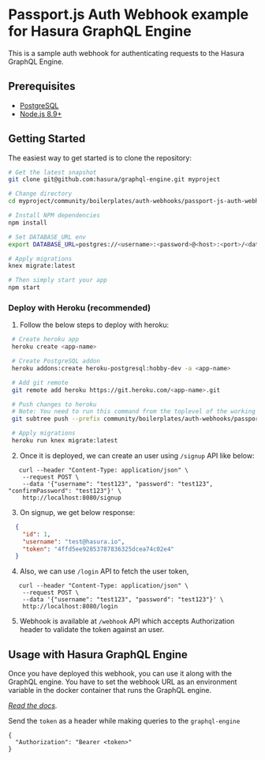 # Passport.js Auth Webhook example for Hasura GraphQL Engine

This is a sample auth webhook for authenticating requests to the Hasura GraphQL Engine.

Prerequisites
-------------

- [PostgreSQL](https://www.postgresql.org/download/)
- [Node.js 8.9+](http://nodejs.org)

Getting Started
---------------

The easiest way to get started is to clone the repository:

```bash
# Get the latest snapshot
git clone git@github.com:hasura/graphql-engine.git myproject

# Change directory
cd myproject/community/boilerplates/auth-webhooks/passport-js-auth-webhook

# Install NPM dependencies
npm install

# Set DATABASE_URL env
export DATABASE_URL=postgres://<username>:<password>@<host>:<port>/<database_name>

# Apply migrations
knex migrate:latest

# Then simply start your app
npm start
```

### Deploy with Heroku (recommended)

1. Follow the below steps to deploy with heroku:
  ```bash
   # Create heroku app
   heroku create <app-name>

   # Create PostgreSQL addon
   heroku addons:create heroku-postgresql:hobby-dev -a <app-name>

   # Add git remote
   git remote add heroku https://git.heroku.com/<app-name>.git

   # Push changes to heroku
   # Note: You need to run this command from the toplevel of the working tree
   git subtree push --prefix community/boilerplates/auth-webhooks/passport-js-auth-webhook heroku master

   # Apply migrations
   heroku run knex migrate:latest
  ```

2. Once it is deployed, we can create an user using `/signup` API like below:
  ```
     curl --header "Content-Type: application/json" \
      --request POST \
      --data '{"username": "test123", "password": "test123", "confirmPassword": "test123"}' \
      http://localhost:8080/signup
  ```

3. On signup, we get below response:
  ```json
    {
      "id": 1,
      "username": "test@hasura.io",
      "token": "4ffd5ee92853787836325dcea74c02e4"
    }
  ```

4. Also, we can use `/login` API to fetch the user token,
  ```
     curl --header "Content-Type: application/json" \
      --request POST \
      --data '{"username": "test123", "password": "test123"}' \
      http://localhost:8080/login
  ```

5. Webhook is available at `/webhook` API which accepts Authorization header to validate the token against an user.

## Usage with Hasura GraphQL Engine

Once you have deployed this webhook, you can use it along with the GraphQL engine. You have to set the webhook URL as an environment variable in the docker container that runs the GraphQL engine.

*[Read the docs](https://docs.hasura.io/1.0/graphql/manual/auth/webhook.html).*

Send the `token` as a header  while making queries to the `graphql-engine`

```
{
  "Authorization": "Bearer <token>"
}
```
